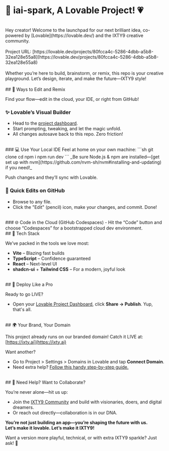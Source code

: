 # 🚀 iai-spark, A Lovable Project! 💗
<br>
Hey creator!  
Welcome to the launchpad for our next brilliant idea, co-powered by [Lovable](https://lovable.dev/) and the IXTY9 creative community.
<br>
<br>
Project URL: [https://lovable.dev/projects/80fcca4c-5286-4dbb-a5b8-32ea128e55a8](https://lovable.dev/projects/80fcca4c-5286-4dbb-a5b8-32ea128e55a8)
<br>
<br>
Whether you’re here to build, brainstorm, or remix, this repo is your creative playground. Let’s design, iterate, and make the future—IXTY9 style!
<br><br>
## 🌸 Ways to Edit and Remix

Find your flow—edit in the cloud, your IDE, or right from GitHub!
<br>
### ✨ Lovable’s Visual Builder
- Head to the [project dashboard](https://lovable.dev/projects/80fcca4c-5286-4dbb-a5b8-32ea128e55a8).
- Start prompting, tweaking, and let the magic unfold.
- All changes autosave back to this repo. Zero friction!
<br>
### 💻 Use Your Local IDE
Feel at home on your own machine:
```sh
git clone <YOUR_GIT_URL>
cd <YOUR_PROJECT_NAME>
npm i
npm run dev
```
_Be sure Node.js & npm are installed—[get set up with nvm](https://github.com/nvm-sh/nvm#installing-and-updating) if you need!_

Push changes and they’ll sync with Lovable.
<br>
### 📝 Quick Edits on GitHub
- Browse to any file.
- Click the "Edit" (pencil) icon, make your changes, and commit. Done!
<br>
### 🌐 Code in the Cloud (GitHub Codespaces)
- Hit the “Code” button and choose “Codespaces” for a bootstrapped cloud dev environment.

<br>
## 🔧 Tech Stack

We’ve packed in the tools we love most:
- **Vite** – Blazing fast builds
- **TypeScript** – Confidence guaranteed
- **React** – Next-level UI
- **shadcn-ui** + **Tailwind CSS** – For a modern, joyful look


<br>
## 🚢 Deploy Like a Pro

Ready to go LIVE?  
- Open your [Lovable Project Dashboard](https://lovable.dev/projects/80fcca4c-5286-4dbb-a5b8-32ea128e55a8), click **Share → Publish**. Yup, that's all.


<br>
## 🌍 Your Brand, Your Domain

This project already runs on our branded domain! Catch it LIVE at:  
[https://ixty.ai](https://ixty.ai)

Want another?  
- Go to Project > Settings > Domains in Lovable and tap **Connect Domain**.
- Need extra help? [Follow this handy step-by-step guide.](https://docs.lovable.dev/tips-tricks/custom-domain#step-by-step-guide)


<br>
## 🦄 Need Help? Want to Collaborate?

You’re never alone—hit us up:  
- Join the [IXTY9 Community](https://ixty9.com/community) and build with visionaries, doers, and digital dreamers.
- Or reach out directly—collaboration is in our DNA.



**You’re not just building an app—you’re shaping the future with us.  
Let’s make it lovable. Let’s make it IXTY9!**



Want a version more playful, technical, or with extra IXTY9 sparkle? Just ask! 🚀
